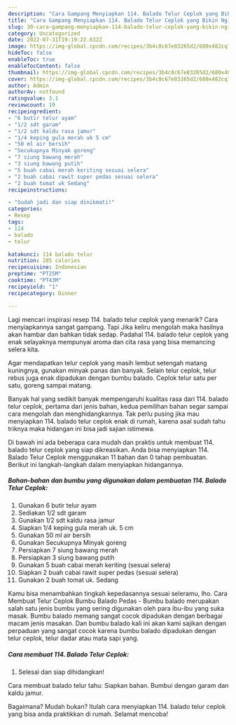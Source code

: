 ```yaml
---
description: "Cara Gampang Menyiapkan 114. Balado Telur Ceplok yang Bikin Ngiler, Buat Buka Puasa Lezat Sekali"
title: "Cara Gampang Menyiapkan 114. Balado Telur Ceplok yang Bikin Ngiler, Buat Buka Puasa Lezat Sekali"
slug: 30-cara-gampang-menyiapkan-114-balado-telur-ceplok-yang-bikin-ngiler-buat-buka-puasa-lezat-sekali
category: Uncategorized
date: 2022-07-31T19:19:22.632Z
image: https://img-global.cpcdn.com/recipes/3b4c8c67e83265d2/680x482cq70/114-balado-telur-ceplok-foto-resep-utama.jpg
hideToc: false
enableToc: true
enableTocContent: false
thumbnail: https://img-global.cpcdn.com/recipes/3b4c8c67e83265d2/680x482cq70/114-balado-telur-ceplok-foto-resep-utama.jpg
cover: https://img-global.cpcdn.com/recipes/3b4c8c67e83265d2/680x482cq70/114-balado-telur-ceplok-foto-resep-utama.jpg
author: Admin
authorAv: notfound
ratingvalue: 3.1
reviewcount: 19
recipeingredient:
- "6 butir telur ayam"
- "1/2 sdt garam"
- "1/2 sdt kaldu rasa jamur"
- "1/4 keping gula merah uk 5 cm"
- "50 ml air bersih"
- "Secukupnya Minyak goreng"
- "7 siung bawang merah"
- "3 siung bawang putih"
- "5 buah cabai merah keriting sesuai selera"
- "2 buah cabai rawit super pedas sesuai selera"
- "2 buah tomat uk Sedang"
recipeinstructions:

- "Sudah jadi dan siap dinikmati!"
categories:
- Resep
tags:
- 114
- balado
- telur

katakunci: 114 balado telur 
nutrition: 285 calories
recipecuisine: Indonesian
preptime: "PT25M"
cooktime: "PT43M"
recipeyield: "1"
recipecategory: Dinner

---
```



Lagi mencari inspirasi resep 114. balado telur ceplok yang menarik? Cara menyiapkannya sangat gampang. Tapi Jika keliru mengolah maka hasilnya akan hambar dan bahkan tidak sedap. Padahal 114. balado telur ceplok yang enak selayaknya mempunyai aroma dan cita rasa yang bisa memancing selera kita.


Agar mendapatkan telur ceplok yang masih lembut setengah matang kuningnya, gunakan minyak panas dan banyak. Selain telur ceplok, telur rebus juga enak dipadukan dengan bumbu balado. Ceplok telur satu per satu, goreng sampai matang.

Banyak hal yang sedikit banyak mempengaruhi kualitas rasa dari 114. balado telur ceplok, pertama dari jenis bahan, kedua pemilihan bahan segar sampai cara mengolah dan menghidangkannya. Tak perlu pusing jika mau menyiapkan 114. balado telur ceplok enak di rumah, karena asal sudah tahu triknya maka hidangan ini bisa jadi sajian istimewa.


Di bawah ini ada beberapa cara mudah dan praktis untuk membuat 114. balado telur ceplok yang siap dikreasikan. Anda bisa menyiapkan 114. Balado Telur Ceplok menggunakan 11 bahan dan 0 tahap pembuatan. Berikut ini langkah-langkah dalam menyiapkan hidangannya.

<!--inarticleads1-->

##### Bahan-bahan dan bumbu yang digunakan dalam pembuatan 114. Balado Telur Ceplok:

1. Gunakan 6 butir telur ayam
1. Sediakan 1/2 sdt garam
1. Gunakan 1/2 sdt kaldu rasa jamur
1. Siapkan 1/4 keping gula merah uk. 5 cm
1. Gunakan 50 ml air bersih
1. Gunakan Secukupnya Minyak goreng
1. Persiapkan 7 siung bawang merah
1. Persiapkan 3 siung bawang putih
1. Gunakan 5 buah cabai merah keriting (sesuai selera)
1. Siapkan 2 buah cabai rawit super pedas (sesuai selera)
1. Gunakan 2 buah tomat uk. Sedang


Kamu bisa menambahkan tingkah kepedasannya sesuai seleramu, lho. Cara Membuat Telur Ceplok Bumbu Balado Pedas - Bumbu balado merupakan salah satu jenis bumbu yang sering digunakan oleh para ibu-ibu yang suka masak. Bumbu balado memang sangat cocok dipadukan dengan berbagai macam jenis masakan. Dan bumbu balado kali ini akan kami sajikan dengan perpaduan yang sangat cocok karena bumbu balado dipadukan dengan telur ceplok, telur dadar atau mata sapi yang. 

<!--inarticleads2-->

##### Cara membuat 114. Balado Telur Ceplok:


1. Selesai dan siap dihidangkan!

Cara membuat balado telur tahu: Siapkan bahan. Bumbui dengan garam dan kaldu jamur. 

Bagaimana? Mudah bukan? Itulah cara menyiapkan 114. balado telur ceplok yang bisa anda praktikkan di rumah. Selamat mencoba!

